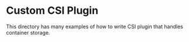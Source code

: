 # Custom CSI Plugin
This directory has many examples of how to write CSI plugin that handles container storage.

